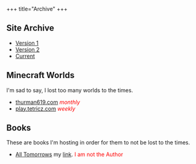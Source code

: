 +++
title="Archive"
+++

## Site Archive

* [Version 1](https://www.tetricz.com/archive/v1/)
* [Version 2](https://www.tetricz.com/archive/v2/)
* [Current](https://www.tetricz.com/)

## Minecraft Worlds

I'm sad to say, I lost too many worlds to the times.

* [thurman619.com](https://link.storjshare.io/s/jvcbuafwrzgteqw3pl6bxmgerswa/files/minecraft-worlds/legacy/legacy_latest.tar.gz) <font color="red"><em>monthly</em></font>
* [play.tetricz.com](https://link.storjshare.io/s/jvcbuafwrzgteqw3pl6bxmgerswa/files/minecraft-worlds/tetricz/tetricz_latest.tar.gz) <font color="red"><em>weekly</em></font>

## Books

These are books I'm hosting in order for them to not be lost to the times.

* [All Tomorrows](https://drive.google.com/file/d/0ByV5-S712cg8Tk1vQWVFZVM5S28/view?resourcekey=0-f0n8tTyFknuKmWvLl6gYFQ) my [link](https://link.storjshare.io/s/jvcbuafwrzgteqw3pl6bxmgerswa/files/books/alltomorrows.pdf).
<font color="red">I am not the Author</font>
